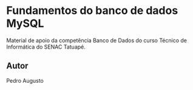 # Fundamentos do banco de dados MySQL
Material de apoio da competência Banco de Dados do curso Técnico de Informática do SENAC Tatuapé.
## Autor
Pedro Augusto

